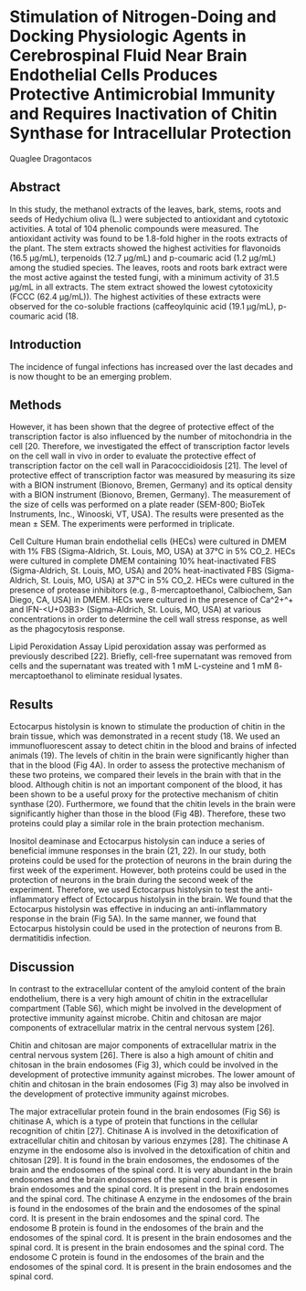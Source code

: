 # Stimulation of Nitrogen-Doing and Docking Physiologic Agents in Cerebrospinal Fluid Near Brain Endothelial Cells Produces Protective Antimicrobial Immunity and Requires Inactivation of Chitin Synthase for Intracellular Protection
Quaglee Dragontacos


## Abstract
In this study, the methanol extracts of the leaves, bark, stems, roots and seeds of Hedychium oliva (L.) were subjected to antioxidant and cytotoxic activities. A total of 104 phenolic compounds were measured. The antioxidant activity was found to be 1.8-fold higher in the roots extracts of the plant. The stem extracts showed the highest activities for flavonoids (16.5 µg/mL), terpenoids (12.7 µg/mL) and p-coumaric acid (1.2 µg/mL) among the studied species. The leaves, roots and roots bark extract were the most active against the tested fungi, with a minimum activity of 31.5 µg/mL in all extracts. The stem extract showed the lowest cytotoxicity (FCCC (62.4 µg/mL)). The highest activities of these extracts were observed for the co-soluble fractions (caffeoylquinic acid (19.1 µg/mL), p-coumaric acid (18.


## Introduction
The incidence of fungal infections has increased over the last decades and is now thought to be an emerging problem.


## Methods
However, it has been shown that the degree of protective effect of the transcription factor is also influenced by the number of mitochondria in the cell [20. Therefore, we investigated the effect of transcription factor levels on the cell wall in vivo in order to evaluate the protective effect of transcription factor on the cell wall in Paracoccidioidosis [21]. The level of protective effect of transcription factor was measured by measuring its size with a BION instrument (Bionovo, Bremen, Germany) and its optical density with a BION instrument (Bionovo, Bremen, Germany). The measurement of the size of cells was performed on a plate reader (SEM-800; BioTek Instruments, Inc., Winooski, VT, USA). The results were presented as the mean ± SEM. The experiments were performed in triplicate.

Cell Culture
Human brain endothelial cells (HECs) were cultured in DMEM with 1% FBS (Sigma-Aldrich, St. Louis, MO, USA) at 37°C in 5% CO_2. HECs were cultured in complete DMEM containing 10% heat-inactivated FBS (Sigma-Aldrich, St. Louis, MO, USA) and 20% heat-inactivated FBS (Sigma-Aldrich, St. Louis, MO, USA) at 37°C in 5% CO_2. HECs were cultured in the presence of protease inhibitors (e.g., ß-mercaptoethanol, Calbiochem, San Diego, CA, USA) in DMEM. HECs were cultured in the presence of Ca^2+^+ and IFN-<U+03B3> (Sigma-Aldrich, St. Louis, MO, USA) at various concentrations in order to determine the cell wall stress response, as well as the phagocytosis response.

Lipid Peroxidation Assay
Lipid peroxidation assay was performed as previously described [22]. Briefly, cell-free supernatant was removed from cells and the supernatant was treated with 1 mM L-cysteine and 1 mM ß-mercaptoethanol to eliminate residual lysates.


## Results
Ectocarpus histolysin is known to stimulate the production of chitin in the brain tissue, which was demonstrated in a recent study (18. We used an immunofluorescent assay to detect chitin in the blood and brains of infected animals (19). The levels of chitin in the brain were significantly higher than that in the blood (Fig 4A). In order to assess the protective mechanism of these two proteins, we compared their levels in the brain with that in the blood. Although chitin is not an important component of the blood, it has been shown to be a useful proxy for the protective mechanism of chitin synthase (20). Furthermore, we found that the chitin levels in the brain were significantly higher than those in the blood (Fig 4B). Therefore, these two proteins could play a similar role in the brain protection mechanism.

Inositol deaminase and Ectocarpus histolysin can induce a series of beneficial immune responses in the brain (21, 22). In our study, both proteins could be used for the protection of neurons in the brain during the first week of the experiment. However, both proteins could be used in the protection of neurons in the brain during the second week of the experiment. Therefore, we used Ectocarpus histolysin to test the anti-inflammatory effect of Ectocarpus histolysin in the brain. We found that the Ectocarpus histolysin was effective in inducing an anti-inflammatory response in the brain (Fig 5A). In the same manner, we found that Ectocarpus histolysin could be used in the protection of neurons from B. dermatitidis infection.


## Discussion

In contrast to the extracellular content of the amyloid content of the brain endothelium, there is a very high amount of chitin in the extracellular compartment (Table S6), which might be involved in the development of protective immunity against microbe. Chitin and chitosan are major components of extracellular matrix in the central nervous system [26].

Chitin and chitosan are major components of extracellular matrix in the central nervous system [26]. There is also a high amount of chitin and chitosan in the brain endosomes (Fig 3), which could be involved in the development of protective immunity against microbes. The lower amount of chitin and chitosan in the brain endosomes (Fig 3) may also be involved in the development of protective immunity against microbes.

The major extracellular protein found in the brain endosomes (Fig S6) is chitinase A, which is a type of protein that functions in the cellular recognition of chitin [27]. Chitinase A is involved in the detoxification of extracellular chitin and chitosan by various enzymes [28]. The chitinase A enzyme in the endosome also is involved in the detoxification of chitin and chitosan [29]. It is found in the brain endosomes, the endosomes of the brain and the endosomes of the spinal cord. It is very abundant in the brain endosomes and the brain endosomes of the spinal cord. It is present in brain endosomes and the spinal cord. It is present in the brain endosomes and the spinal cord. The chitinase A enzyme in the endosomes of the brain is found in the endosomes of the brain and the endosomes of the spinal cord. It is present in the brain endosomes and the spinal cord. The endosome B protein is found in the endosomes of the brain and the endosomes of the spinal cord. It is present in the brain endosomes and the spinal cord. It is present in the brain endosomes and the spinal cord. The endosome C protein is found in the endosomes of the brain and the endosomes of the spinal cord. It is present in the brain endosomes and the spinal cord.
